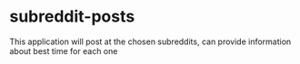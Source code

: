 # subreddit-posts
This application will post at the chosen subreddits, can provide information about best time for each one
